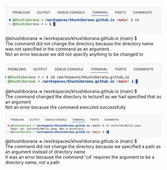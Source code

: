 ![Image](cd1.png) <br>
@khushiborana ➜ /workspaces/khushiborana.github.io (main) $ <br>
The command did not change the directory because the directory name was not specified in the command as an argument. <br>
Not an error because we did not specify anything to be changed to <br>

![Image](cd2.png)
@khushiborana ➜ /workspaces/khushiborana.github.io (main) $ <br>
The command changed the directory to lecture1 as we had specified that as an argument <br>
Not an error because the command executed successfully <br>

![Image](cd3.png)
@khushiborana ➜ /workspaces/khushiborana.github.io (main) $ <br>
The command did not change the directory because we specified a path as an argument instead of directory name <br>
It was an error because the command 'cd' requires the argument to be a directory name, not a path <br>


